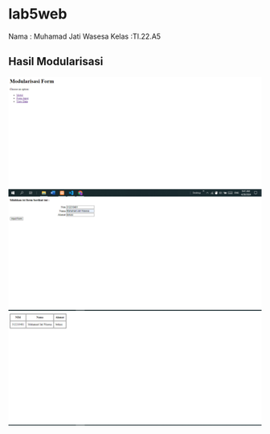 # lab5web
Nama : Muhamad Jati Wasesa
Kelas :TI.22.A5
## Hasil Modularisasi

![gambar](https://github.com/Muhjat7/lab5web/blob/master/Capture.PNG) 
![gambar](https://github.com/Muhjat7/lab5web/blob/master/Capture1.PNG) 
![gambar](https://github.com/Muhjat7/lab5web/blob/master/Capture2.PNG) 

